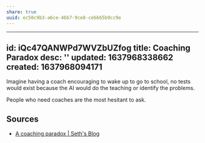 ```yaml
---
share: true
uuid: ec50c9b3-a6ce-4bb7-9ce8-cebb65b9cc9e
---
```

---
id: iQc47QANWPd7WVZbUZfog
title: Coaching Paradox
desc: ''
updated: 1637968338662
created: 1637968094171
---

Imagine having a coach encouraging to wake up to go to school, no tests would exist because the AI would do the teaching or identify the problems. 

People who need coaches are the most hesitant to ask.

## Sources

* [A coaching paradox | Seth's Blog](https://seths.blog/2021/07/a-coaching-paradox/)
